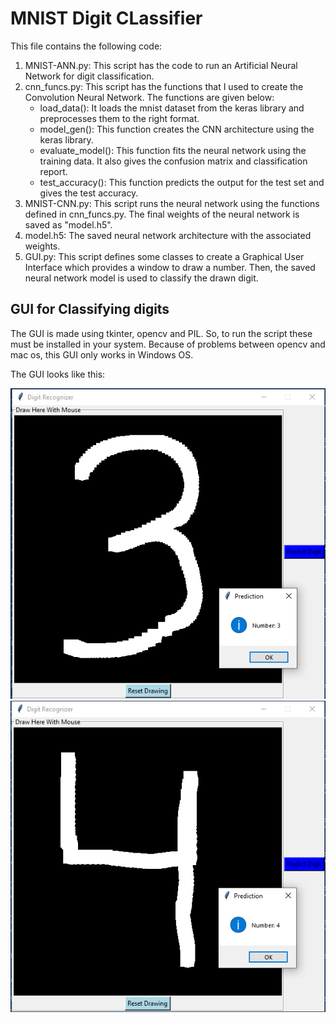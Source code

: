 # MNIST Digit CLassifier #
This file contains the following code:
1. MNIST-ANN.py: This script has the code to run an Artificial Neural Network for digit classification.
2. cnn_funcs.py: This script has the functions that I used to create the Convolution Neural Network. The functions are given below:
	- load_data(): It loads the mnist dataset from the keras library and preprocesses them to the right format.
	- model_gen(): This function creates the CNN architecture using the keras library.
	- evaluate_model(): This function fits the neural network using the training data. It also gives the confusion matrix and classification report.
	- test_accuracy(): This function predicts the output for the test set and gives the test accuracy.
3. MNIST-CNN.py: This script runs the neural network using the functions defined in cnn_funcs.py. The final weights of the neural network is saved as "model.h5".
4. model.h5: The saved neural network architecture with the associated weights.
5. GUI.py: This script defines some classes to create a Graphical User Interface which provides a window to draw a number. Then, the saved neural network model is used to classify the drawn digit.

## GUI for Classifying digits ##
The GUI is made using tkinter, opencv and PIL. So, to run the script these must be installed in your system. Because of problems between opencv and mac os, this GUI only works in Windows OS.

The GUI looks like this:

![](https://github.com/HRishabh11/MNIST/blob/master/img1.PNG)
![](https://github.com/HRishabh11/MNIST/blob/master/img2.PNG)
